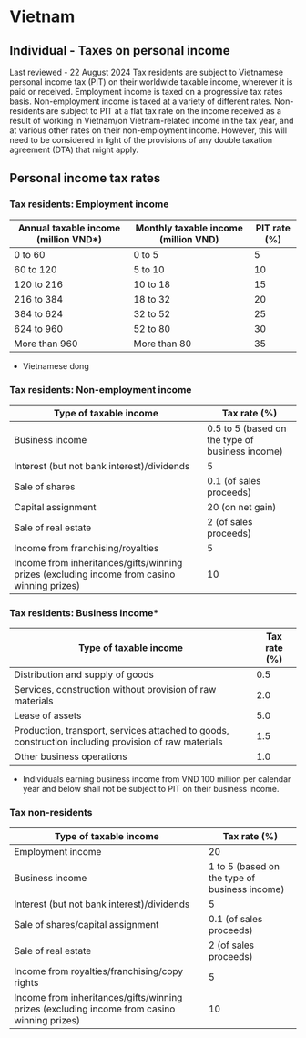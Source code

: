 # Vietnam
## Individual - Taxes on personal income
Last reviewed - 22 August 2024
Tax residents are subject to Vietnamese personal income tax (PIT) on their worldwide taxable income, wherever it is paid or received. Employment income is taxed on a progressive tax rates basis. Non-employment income is taxed at a variety of different rates.
Non-residents are subject to PIT at a flat tax rate on the income received as a result of working in Vietnam/on Vietnam-related income in the tax year, and at various other rates on their non-employment income. However, this will need to be considered in light of the provisions of any double taxation agreement (DTA) that might apply.
## Personal income tax rates
### Tax residents: Employment income
Annual taxable income (million VND*) | Monthly taxable income (million VND) | PIT rate (%)  
---|---|---  
0 to 60 | 0 to 5 | 5  
60 to 120 | 5 to 10 | 10  
120 to 216 | 10 to 18 | 15  
216 to 384 | 18 to 32 | 20  
384 to 624 | 32 to 52 | 25  
624 to 960 | 52 to 80 | 30  
More than 960 | More than 80 | 35  
* Vietnamese dong
### Tax residents: Non-employment income
Type of taxable income | Tax rate (%)  
---|---  
Business income | 0.5 to 5 (based on the type of business income)  
Interest (but not bank interest)/dividends | 5  
Sale of shares | 0.1 (of sales proceeds)  
Capital assignment | 20 (on net gain)  
Sale of real estate | 2 (of sales proceeds)  
Income from franchising/royalties | 5  
Income from inheritances/gifts/winning prizes (excluding income from casino winning prizes) | 10  
### Tax residents: Business income*
Type of taxable income | Tax rate (%)  
---|---  
Distribution and supply of goods | 0.5  
Services, construction without provision of raw materials | 2.0  
Lease of assets | 5.0  
Production, transport, services attached to goods, construction including provision of raw materials | 1.5  
Other business operations | 1.0  
* Individuals earning business income from VND 100 million per calendar year and below shall not be subject to PIT on their business income.
### Tax non-residents
Type of taxable income | Tax rate (%)  
---|---  
Employment income | 20  
Business income | 1 to 5 (based on the type of business income)  
Interest (but not bank interest)/dividends | 5  
Sale of shares/capital assignment | 0.1 (of sales proceeds)  
Sale of real estate | 2 (of sales proceeds)  
Income from royalties/franchising/copy rights | 5  
Income from inheritances/gifts/winning prizes (excluding income from casino winning prizes) | 10
